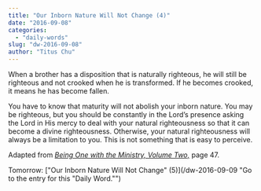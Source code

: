 ```yaml
---
title: "Our Inborn Nature Will Not Change (4)"
date: "2016-09-08"
categories: 
  - "daily-words"
slug: "dw-2016-09-08"
author: "Titus Chu"
---
```


When a brother has a disposition that is naturally righteous, he will still be righteous and not crooked when he is transformed. If he becomes crooked, it means he has become fallen.

You have to know that maturity will not abolish your inborn nature. You may be righteous, but you should be constantly in the Lord’s presence asking the Lord in His mercy to deal with your natural righteousness so that it can become a divine righteousness. Otherwise, your natural righteousness will always be a limitation to you. This is not something that is easy to perceive.

Adapted from _[Being One with the Ministry, Volume Two,](/book-one-with-the-ministry-vol-2/ "Go to the listing for this book.")_ page 47.

Tomorrow: ["Our Inborn Nature Will Not Change" (5)](/dw-2016-09-09 "Go to the entry for this "Daily Word."")
